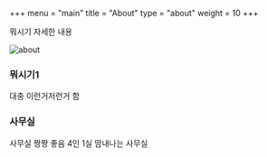 +++
menu = "main"
title = "About"
type = "about"
weight = 10
+++

뭐시기 자세한 내용

![about](../images/mac.jpg)

### 뭐시기1

대충 이런거저런거 함

### 사무실

사무실 짱짱 좋음 4인 1실 땀내나는 사무실